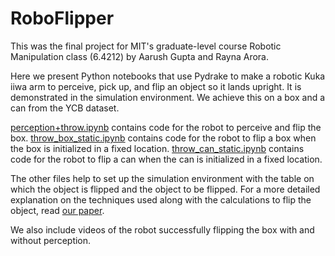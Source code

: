 # RoboFlipper
This was the final project for MIT's graduate-level course Robotic Manipulation class (6.4212) by Aarush Gupta and Rayna Arora.

Here we present Python notebooks that use Pydrake to make a robotic Kuka iiwa arm to perceive, pick up, and flip an object so it lands upright. It is demonstrated in the simulation environment. We achieve this on a box and a can from the YCB dataset.

[perception+throw.ipynb](perception+throw.ipynb) contains code for the robot to perceive and flip the box.
[throw_box_static.ipynb](throw_box_static.ipynb) contains code for the robot to flip a box when the box is initialized in a fixed location.
[throw_can_static.ipynb](throw_can_static.ipynb) contains code for the robot to flip a can when the can is initialized in a fixed location.

The other files help to set up the simulation environment with the table on which the object is flipped and the object to be flipped.
For a more detailed explanation on the techniques used along with the calculations to flip the object, read [our paper](RoboFlipper.pdf).

We also include videos of the robot successfully flipping the box with and without perception.
